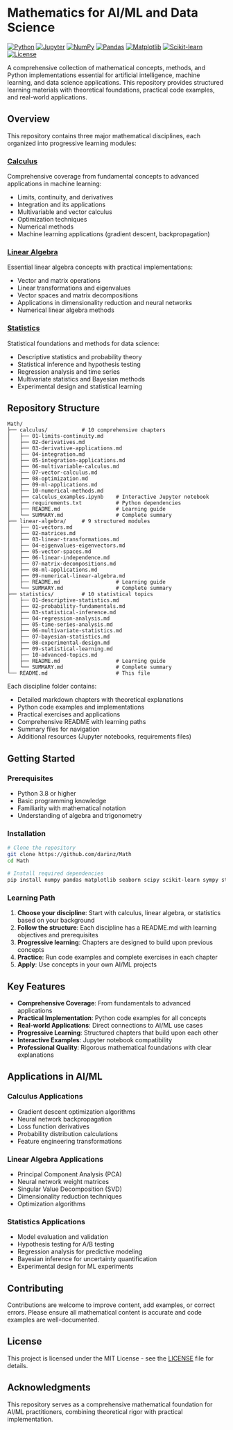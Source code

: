 # Mathematics for AI/ML and Data Science

[![Python](https://img.shields.io/badge/Python-3.8+-blue.svg)](https://www.python.org/downloads/)
[![Jupyter](https://img.shields.io/badge/Jupyter-Notebook-orange.svg)](https://jupyter.org/)
[![NumPy](https://img.shields.io/badge/NumPy-1.21+-green.svg)](https://numpy.org/)
[![Pandas](https://img.shields.io/badge/Pandas-1.3+-blue.svg)](https://pandas.pydata.org/)
[![Matplotlib](https://img.shields.io/badge/Matplotlib-3.4+-orange.svg)](https://matplotlib.org/)
[![Scikit-learn](https://img.shields.io/badge/Scikit--learn-1.0+-orange.svg)](https://scikit-learn.org/)
[![License](https://img.shields.io/badge/License-MIT-yellow.svg)](LICENSE)

A comprehensive collection of mathematical concepts, methods, and Python implementations essential for artificial intelligence, machine learning, and data science applications. This repository provides structured learning materials with theoretical foundations, practical code examples, and real-world applications.

## Overview

This repository contains three major mathematical disciplines, each organized into progressive learning modules:

### [Calculus](calculus/)
Comprehensive coverage from fundamental concepts to advanced applications in machine learning:
- Limits, continuity, and derivatives
- Integration and its applications
- Multivariable and vector calculus
- Optimization techniques
- Numerical methods
- Machine learning applications (gradient descent, backpropagation)

### [Linear Algebra](linear-algebra/)
Essential linear algebra concepts with practical implementations:
- Vector and matrix operations
- Linear transformations and eigenvalues
- Vector spaces and matrix decompositions
- Applications in dimensionality reduction and neural networks
- Numerical linear algebra methods

### [Statistics](statistics/)
Statistical foundations and methods for data science:
- Descriptive statistics and probability theory
- Statistical inference and hypothesis testing
- Regression analysis and time series
- Multivariate statistics and Bayesian methods
- Experimental design and statistical learning

## Repository Structure

```
Math/
├── calculus/           # 10 comprehensive chapters
│   ├── 01-limits-continuity.md
│   ├── 02-derivatives.md
│   ├── 03-derivative-applications.md
│   ├── 04-integration.md
│   ├── 05-integration-applications.md
│   ├── 06-multivariable-calculus.md
│   ├── 07-vector-calculus.md
│   ├── 08-optimization.md
│   ├── 09-ml-applications.md
│   ├── 10-numerical-methods.md
│   ├── calculus_examples.ipynb    # Interactive Jupyter notebook
│   ├── requirements.txt           # Python dependencies
│   ├── README.md                  # Learning guide
│   └── SUMMARY.md                 # Complete summary
├── linear-algebra/     # 9 structured modules
│   ├── 01-vectors.md
│   ├── 02-matrices.md
│   ├── 03-linear-transformations.md
│   ├── 04-eigenvalues-eigenvectors.md
│   ├── 05-vector-spaces.md
│   ├── 06-linear-independence.md
│   ├── 07-matrix-decompositions.md
│   ├── 08-ml-applications.md
│   ├── 09-numerical-linear-algebra.md
│   ├── README.md                  # Learning guide
│   └── SUMMARY.md                 # Complete summary
├── statistics/         # 10 statistical topics
│   ├── 01-descriptive-statistics.md
│   ├── 02-probability-fundamentals.md
│   ├── 03-statistical-inference.md
│   ├── 04-regression-analysis.md
│   ├── 05-time-series-analysis.md
│   ├── 06-multivariate-statistics.md
│   ├── 07-bayesian-statistics.md
│   ├── 08-experimental-design.md
│   ├── 09-statistical-learning.md
│   ├── 10-advanced-topics.md
│   ├── README.md                  # Learning guide
│   └── SUMMARY.md                 # Complete summary
└── README.md                      # This file
```

Each discipline folder contains:
- Detailed markdown chapters with theoretical explanations
- Python code examples and implementations
- Practical exercises and applications
- Comprehensive README with learning paths
- Summary files for navigation
- Additional resources (Jupyter notebooks, requirements files)

## Getting Started

### Prerequisites
- Python 3.8 or higher
- Basic programming knowledge
- Familiarity with mathematical notation
- Understanding of algebra and trigonometry

### Installation
```bash
# Clone the repository
git clone https://github.com/darinz/Math
cd Math

# Install required dependencies
pip install numpy pandas matplotlib seaborn scipy scikit-learn sympy statsmodels
```

### Learning Path
1. **Choose your discipline**: Start with calculus, linear algebra, or statistics based on your background
2. **Follow the structure**: Each discipline has a README.md with learning objectives and prerequisites
3. **Progressive learning**: Chapters are designed to build upon previous concepts
4. **Practice**: Run code examples and complete exercises in each chapter
5. **Apply**: Use concepts in your own AI/ML projects

## Key Features

- **Comprehensive Coverage**: From fundamentals to advanced applications
- **Practical Implementation**: Python code examples for all concepts
- **Real-world Applications**: Direct connections to AI/ML use cases
- **Progressive Learning**: Structured chapters that build upon each other
- **Interactive Examples**: Jupyter notebook compatibility
- **Professional Quality**: Rigorous mathematical foundations with clear explanations

## Applications in AI/ML

### Calculus Applications
- Gradient descent optimization algorithms
- Neural network backpropagation
- Loss function derivatives
- Probability distribution calculations
- Feature engineering transformations

### Linear Algebra Applications
- Principal Component Analysis (PCA)
- Neural network weight matrices
- Singular Value Decomposition (SVD)
- Dimensionality reduction techniques
- Optimization algorithms

### Statistics Applications
- Model evaluation and validation
- Hypothesis testing for A/B testing
- Regression analysis for predictive modeling
- Bayesian inference for uncertainty quantification
- Experimental design for ML experiments

## Contributing

Contributions are welcome to improve content, add examples, or correct errors. Please ensure all mathematical content is accurate and code examples are well-documented.

## License

This project is licensed under the MIT License - see the [LICENSE](LICENSE) file for details.

## Acknowledgments

This repository serves as a comprehensive mathematical foundation for AI/ML practitioners, combining theoretical rigor with practical implementation.
